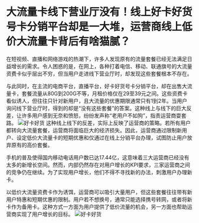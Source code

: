 # 大流量卡线下营业厅没有！线上好卡好货号卡分销平台却是一大堆，运营商线上低价大流量卡背后有啥猫腻？

在短视频、直播和网络游戏的热潮下，许多人发现原有的流量套餐已经无法满足日益增长的需求。令人困惑的是，在网上，各种打着电信、移动、联通旗号的大流量资费卡似乎层出不穷，但当用户走进线下营业厅时，却发现这些套餐根本不存在。

与此同时，在主流的电商平台，直播平台，好卡好货号卡分销平台，却在出售大流量卡，套餐流量从80G到200G不等，月租价格仅在29至39元之间。这些资费卡看似诱人，但往往只针对新用户，且大流量的优惠期限通常只有1到2年。当用户询问线下营业厅时，得到的却是“没有这些套餐”的答案。这种线上与线下的巨大反差，让许多用户感到无奈和愤怒，纷纷发声称“老用户不如狗”，指责运营商耍套路。
![好卡好货](https://picabstract-preview-ftn.weiyun.com/ftn_pic_abs_v3/e0b7fbecde939b47cc2afd353e89632409154befe4552019c6cea2e4d166ab287a10505dbed4f3cb513f1fe59e7757f1?pictype=scale&from=30113&version=3.3.3.3&fname=Image_81550537366858.jpg&size=1080)
这种线上线下的反差，实际上反映了运营商的策略。若所有用户都转向大流量套餐，运营商将面临巨大的经济损失。因此，运营商通过限制新用户、设定低价大流量卡的短期优惠和仅通过在线上分销平台办理，试图防止用户放弃原有的高价套餐。

手机的普及使得国内移动电话用户数已达17.44亿，这意味着三大运营商已经没有太多的新增长空间。然而，内部仍然存在对用户增长的KPI要求，三家运营商之间的竞争仍在继续。为了实现用户增长，他们不得不寻找新的办法，刺激用户办理新卡。

以低价大流量资费卡作为诱饵，运营商可以吸引大量用户，但这些套餐往往带有新用户特惠和短期优惠的限制。用户若不想换号，通常只能选择携号转网，或者将新卡作为备用卡。这种方式一方面为用户提供了低价流量的机会，另一方面也帮助运营商实现了用户增长的目标。
![好卡好货](https://picabstract-preview-ftn.weiyun.com/ftn_pic_abs_v3/cf57f155c5f5d87a8c5006cc09d16b07477cddf32b8921e42d1531c2ea02a3873718c4b5fd9ca40678336bc324a5f4ff?pictype=scale&from=30111&version=3.3.3.3&fname=20241119_125237.jpg&size=1080)